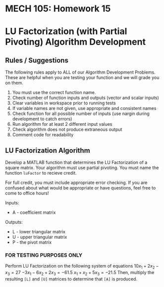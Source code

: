 # MECH 105: Homework 15
# LU Factorization (with Partial Pivoting) Algorithm Development

## Rules / Suggestions
The following rules apply to ALL of our Algorithm Development Problems. These are helpful when you are testing your function and we will grade you on them.
1. You must use the correct function name.
2. Check number of function inputs and outputs (vector and scalar inputs)
3. Clear variables in workspace prior to running tests
4. If variable names are not given, use appropriate and consistent names
5. Check function for all possible number of inputs (use nargin during development to catch errors)
6. Run algorithm for at least 2 different input values
7. Check algorithm does not produce extraneous output
8. Comment code for readability

## LU Factorization Algorithm
Develop a MATLAB function that determines the LU Factorization of a square matrix. Your algorithm must use partial pivoting. You must name the function `luFactor` to recieve credit.

For full credit, you must include appropriate error checking. If you are confused about what would be appropriate or have questions, feel free to come to office hours!

Inputs:
* A - coefficient matrix

Outputs:
* L - lower triangular matrix
* U - upper triangular matrix
* P - the pivot matrix

### **FOR TESTING PURPOSES ONLY**
Perform LU Factorization on the following system of equations
$10x_1+2x_2-x_3=27$
$-3x_1-6x_2+2x_3=-61.5$
$x_1+x_2+5x_3=-21.5$
Then, multiply the resulting `[L]` and `[U]` matrices to determine that `[A]` is produced.

